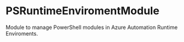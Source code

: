 # PSRuntimeEnviromentModule
Module to manage PowerShell modules in Azure Automation Runtime Enviroments.
